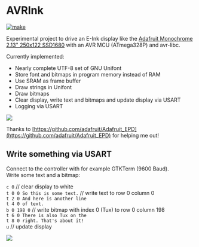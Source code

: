 # AVRInk

[![make](https://github.com/gitdode/avrink/actions/workflows/build.yml/badge.svg)](https://github.com/gitdode/avrink/actions/workflows/build.yml)

Experimental project to drive an E-Ink display like the 
[Adafruit Monochrome 2.13" 250x122 SSD1680](https://www.adafruit.com/product/4197)
with an AVR MCU (ATmega328P) and avr-libc.  

Currently implemented:

* Nearly complete UTF-8 set of GNU Unifont
* Store font and bitmaps in program memory instead of RAM
* Use SRAM as frame buffer
* Draw strings in Unifont
* Draw bitmaps
* Clear display, write text and bitmaps and update display via USART
* Logging via USART

<img src="https://luniks.net/other/AVRInk-06.jpg"/>

Thanks to [https://github.com/adafruit/Adafruit_EPD](https://github.com/adafruit/Adafruit_EPD)
for helping me out!

## Write something via USART

Connect to the controller with for example GTKTerm (9600 Baud).  
Write some text and a bitmap:

`c 0` // clear display to white  
`t 0 0 So this is some text.` // write text to row 0 column 0  
`t 2 0 And here is another line`  
`t 4 0 of text.`  
`b 0 198 0` // write bitmap with index 0 (Tux) to row 0 column 198  
`t 6 0 There is also Tux on the`  
`t 8 0 right. That's about it!`  
`u` // update display  

<img src="https://luniks.net/other/AVRInk-09.jpg"/>
